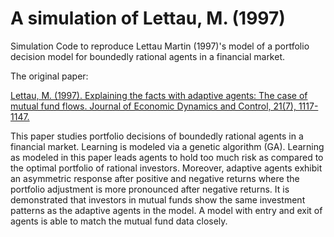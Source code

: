 # A simulation of Lettau, M. (1997)

Simulation Code to reproduce Lettau Martin (1997)'s model of a portfolio decision model for boundedly rational agents in a financial market.

The original paper:

[Lettau, M. (1997). Explaining the facts with adaptive agents: The case of mutual fund flows. Journal of Economic Dynamics and Control, 21(7), 1117-1147.](https://www.sciencedirect.com/science/article/pii/S0165188997000468)

This paper studies portfolio decisions of boundedly rational agents in a financial market. Learning is modeled via a genetic algorithm (GA). Learning as modeled in this paper leads agents to hold too much risk as compared to the optimal portfolio of rational investors. Moreover, adaptive agents exhibit an asymmetric response after positive and negative returns where the portfolio adjustment is more pronounced after negative returns. It is demonstrated that investors in mutual funds show the same investment patterns as the adaptive agents in the model. A model with entry and exit of agents is able to match the mutual fund data closely.
